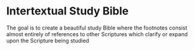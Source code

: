 # Intertextual Study Bible
The goal is to create a beautiful study Bible where the footnotes consist almost entirely of references to other Scriptures which clarify or expand upon the Scripture being studied
